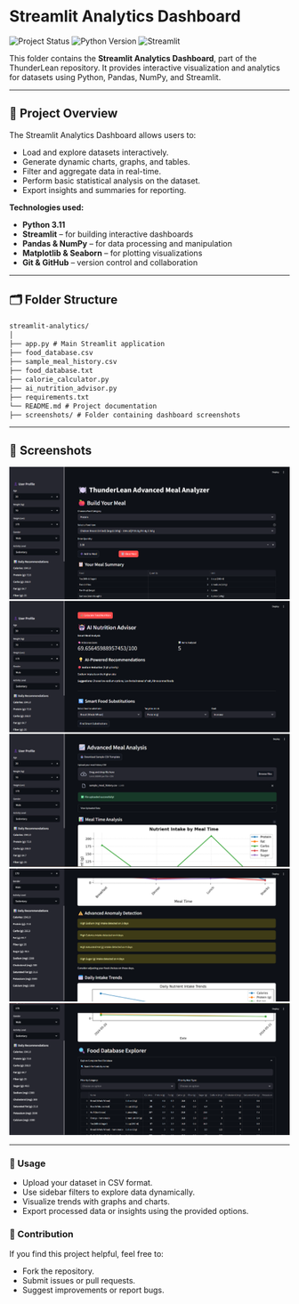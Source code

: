 ﻿# Streamlit Analytics Dashboard

![Project Status](https://img.shields.io/badge/status-Completed-brightgreen)
![Python Version](https://img.shields.io/badge/python-3.11-blue)
![Streamlit](https://img.shields.io/badge/streamlit-1.30-orange)

This folder contains the **Streamlit Analytics Dashboard**, part of the ThunderLean repository. It provides interactive visualization and analytics for datasets using Python, Pandas, NumPy, and Streamlit.

---

## 🚀 Project Overview
The Streamlit Analytics Dashboard allows users to:
- Load and explore datasets interactively.
- Generate dynamic charts, graphs, and tables.
- Filter and aggregate data in real-time.
- Perform basic statistical analysis on the dataset.
- Export insights and summaries for reporting.

**Technologies used:**
- **Python 3.11**
- **Streamlit** – for building interactive dashboards
- **Pandas & NumPy** – for data processing and manipulation
- **Matplotlib & Seaborn** – for plotting visualizations
- **Git & GitHub** – version control and collaboration

---

## 🗂 Folder Structure
```
streamlit-analytics/
│
├── app.py # Main Streamlit application
├── food_database.csv
├── sample_meal_history.csv
├── food_database.txt
├── calorie_calculator.py
├── ai_nutrition_advisor.py
├── requirements.txt
└── README.md # Project documentation
├── screenshots/ # Folder containing dashboard screenshots

```

---

## 📸 Screenshots
![Dashboard Screenshot 1](screenshots/dashboard1.png)
![Dashboard Screenshot 2](screenshots/dashboard2.png)
![Dashboard Screenshot 3](screenshots/dashboard3.png)
![Dashboard Screenshot 4](screenshots/dashboard4.png)
![Dashboard Screenshot 5](screenshots/dashboard5.png)

---

### 📝 Usage
- Upload your dataset in CSV format.
- Use sidebar filters to explore data dynamically.
- Visualize trends with graphs and charts.
- Export processed data or insights using the provided options.

### 🤝 Contribution
If you find this project helpful, feel free to:
- Fork the repository.
- Submit issues or pull requests.
- Suggest improvements or report bugs.
